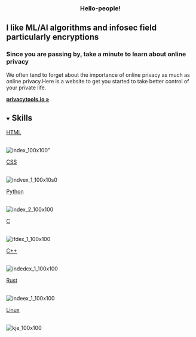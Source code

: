   <h3 style="text-align: center;">Hello-people!</h3>
  <h2>I like ML/AI algorithms and infosec field particularly encryptions</h2>
  <h3>Since you are passing by, take a minute to learn about online privacy</h3>

  <p style="text-align: center;">
  <p>
    We often tend to forget about the importance of online privacy as much as online privacy.Here is a website to get you started to take better control of your private life.
    </p>
    <a href="https://privacytools.io/"><strong>privacytools.io »</strong></a>

<!-- TABLE OF CONTENTS -->
<details open="open">
  <summary><h2 style="display: inline-block">Skills</h2></summary>
  <summary><a href="https://developer.mozilla.org/en-US/docs/Web/Guide/HTML/HTML5/Introduction_to_HTML5">HTML</a></summary>
   <br>   
      
 ![index_100x100](https://user-images.githubusercontent.com/80757858/113532315-b1086200-95e8-11eb-94e2-3cb042224461.png)"
 
   <summary><a href="https://developer.mozilla.org/en-US/docs/Web/CSS">CSS</a></summary>
   <br> 
 
 ![indvex_1_100x10s0](https://user-images.githubusercontent.com/80757858/113534468-730e3c80-95ee-11eb-82b3-153bb73f45b8.jpg)
  
  <summary><a href="https://www.python.org/">Python</a></summary>
   <br>
   
 ![index_2_100x100](https://user-images.githubusercontent.com/80757858/113534455-6d185b80-95ee-11eb-9423-2a62785aa153.jpg) 

  <summary><a href="https://www.cprogramming.com/">C</a></summary>
   <br>
   
![ifdex_1_100x100](https://user-images.githubusercontent.com/80757858/113534896-8e2d7c00-95ef-11eb-852b-9034bbd1e208.png)
 
   <summary><a href="https://www.cplusplus.com/">C++</a></summary>
   <br>
   
 ![indedcx_1_100x100](https://user-images.githubusercontent.com/80757858/113534928-9e455b80-95ef-11eb-82e6-e82363a5f9ed.png)
 
  <summary><a href="https://www.rust-lang.org/">Rust</a></summary>
   <br>
   
   ![indeex_1_100x100](https://user-images.githubusercontent.com/80757858/113534962-b7e6a300-95ef-11eb-867c-11c499e87eef.png)
 
 <summary><a href="https://www.linux.org/">Linux</a></summary>
   <br>
   
 
![kje_100x100](https://user-images.githubusercontent.com/80757858/113535376-da2cf080-95f0-11eb-9d2e-ff666f35f78d.jpg)
 
 
   
  
   
